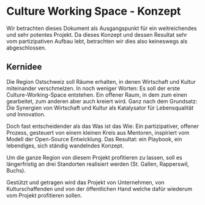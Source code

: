 # Culture Working Space - Konzept

Wir betrachten dieses Dokument als Ausgangspunkt für ein weitreichendes und sehr potentes Projekt. Da dieses Konzept und dessen Resultat sehr vom partizipativen Aufbau lebt, betrachten wir dies also keineswegs als abgeschlossen.

## Kernidee
Die Region Ostschweiz soll Räume erhalten, in denen Wirtschaft und Kultur miteinander verschmelzen. In noch weniger Worten: Es soll der erste Culture-Working-Space entstehen. Ein offener Raum, in dem zum einen gearbeitet, zum anderen aber auch kreiert wird. Ganz nach dem Grundsatz: Die Synergien von Wirtschaft und Kultur als Katalysator für Lebensqualität und Innovation.

Doch fast entscheidender als das Was ist das Wie: Ein partizipativer, offener Prozess, gesteuert von einem kleinen Kreis aus Mentoren, inspiriert vom Modell der Open-Source Entwicklung. Das Resultat: ein Playbook, ein lebendiges, sich ständig wandelndes Konzept.

Um die ganze Region von diesem Projekt profitieren zu lassen, soll es längerfristig an drei Standorten realisiert werden (St. Gallen, Rapperswil, Buchs).

Gestützt und getragen wird das Projekt von Unternehmen, von Kulturschaffenden und von der öffentlichen Hand welche dafür wiederum vom Projekt profitieren sollen.
